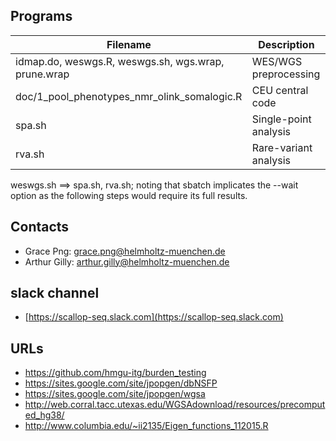 ## Programs

Filename | Description
---------|------------
idmap.do, weswgs.R, weswgs.sh, wgs.wrap, prune.wrap | WES/WGS preprocessing
doc/1_pool_phenotypes_nmr_olink_somalogic.R | CEU central code
spa.sh | Single-point analysis
rva.sh | Rare-variant analysis

weswgs.sh ==> spa.sh, rva.sh; noting that sbatch implicates the --wait option
as the following steps would require its full results.

## Contacts

* Grace Png: grace.png@helmholtz-muenchen.de
* Arthur Gilly: arthur.gilly@helmholtz-muenchen.de

## slack channel

* [https://scallop-seq.slack.com](https://scallop-seq.slack.com)

## URLs

* https://github.com/hmgu-itg/burden_testing
* https://sites.google.com/site/jpopgen/dbNSFP
* https://sites.google.com/site/jpopgen/wgsa
* http://web.corral.tacc.utexas.edu/WGSAdownload/resources/precomputed_hg38/
* http://www.columbia.edu/~ii2135/Eigen_functions_112015.R
